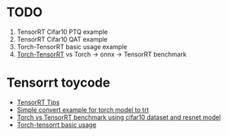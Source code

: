 # TODO
1. TensorRT Cifar10 PTQ example
2. TensorRT Cifar10 QAT example
3. Torch-TensorRT basic usage example
4. [Torch-TensorRT](https://github.com/NVIDIA/Torch-TensorRT) vs Torch -> onnx -> TensorRT benchmark


# Tensorrt toycode
- [TensorRT Tips](./00-tensorrt-tips/)
- [Simple convert example for torch model to trt](./01-simple-convert-torch2trt/)
- [Torch vs TensorRT benchmark using cifar10 dataset and resnet model](./02-benchmark-cifar10-resnet/)
- [Torch-tensorrt basic usage](./03-torch-tensorrt-basic-usage/)
